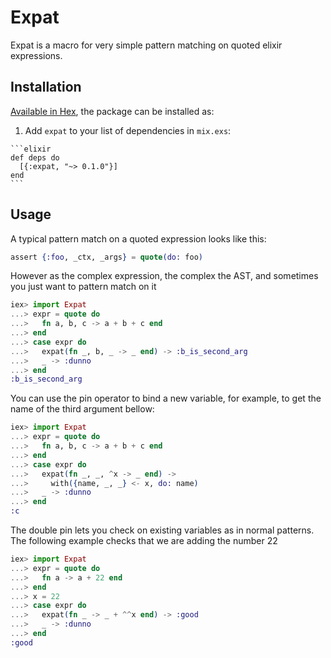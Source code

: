 # Expat

Expat is a macro for very simple pattern matching on quoted elixir expressions.

## Installation

[Available in Hex](https://hex.pm/packages/expat), the package can be installed as:

  1. Add `expat` to your list of dependencies in `mix.exs`:

    ```elixir
    def deps do
      [{:expat, "~> 0.1.0"}]
    end
    ```

## Usage

A typical pattern match on a quoted expression looks like this:

```elixir
assert {:foo, _ctx, _args} = quote(do: foo)
```

However as the complex expression, the complex the AST, and
sometimes you just want to pattern match on it

```elixir
iex> import Expat
...> expr = quote do
...>   fn a, b, c -> a + b + c end
...> end
...> case expr do
...>   expat(fn _, b, _ -> _ end) -> :b_is_second_arg
...>   _ -> :dunno
...> end
:b_is_second_arg
```

You can use the pin operator to bind a new variable, for
example, to get the name of the third argument bellow:

```elixir
iex> import Expat
...> expr = quote do
...>   fn a, b, c -> a + b + c end
...> end
...> case expr do
...>   expat(fn _, _, ^x -> _ end) ->
...>     with({name, _, _} <- x, do: name)
...>   _ -> :dunno
...> end
:c
```

The double pin lets you check on existing variables as in normal patterns.
The following example checks that we are adding the number 22

```elixir
iex> import Expat
...> expr = quote do
...>   fn a -> a + 22 end
...> end
...> x = 22
...> case expr do
...>   expat(fn _ -> _ + ^^x end) -> :good
...>   _ -> :dunno
...> end
:good
```


